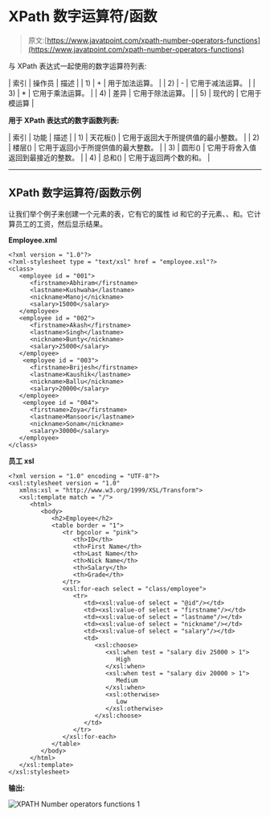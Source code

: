# XPath 数字运算符/函数

> 原文:[https://www.javatpoint.com/xpath-number-operators-functions](https://www.javatpoint.com/xpath-number-operators-functions)

与 XPath 表达式一起使用的数字运算符列表:

| 索引 | 操作员 | 描述 |
| 1) | + | 用于加法运算。 |
| 2) | - | 它用于减法运算。 |
| 3) | * | 它用于乘法运算。 |
| 4) | 差异 | 它用于除法运算。 |
| 5) | 现代的 | 它用于模运算 |

**用于 XPath 表达式的数字函数列表:**

| 索引 | 功能 | 描述 |
| 1) | 天花板() | 它用于返回大于所提供值的最小整数。 |
| 2) | 楼层() | 它用于返回小于所提供值的最大整数。 |
| 3) | 圆形() | 它用于将舍入值返回到最接近的整数。 |
| 4) | 总和() | 它用于返回两个数的和。 |

* * *

## XPath 数字运算符/函数示例

让我们举个例子来创建一个<employee>元素的表，它有它的属性 id 和它的子元素<firstname>、<lastname>、<nickname>和<salary>。它计算员工的工资，然后显示结果。</salary></nickname></lastname></firstname></employee>

**Employee.xml**

```
<?xml version = "1.0"?>
<?xml-stylesheet type = "text/xsl" href = "employee.xsl"?>
<class>
   <employee id = "001">
      <firstname>Abhiram</firstname>
      <lastname>Kushwaha</lastname>
      <nickname>Manoj</nickname>
      <salary>15000</salary>
   </employee>
   <employee id = "002">
      <firstname>Akash</firstname>
      <lastname>Singh</lastname>
      <nickname>Bunty</nickname>
      <salary>25000</salary>
   </employee>
    <employee id = "003">
      <firstname>Brijesh</firstname>
      <lastname>Kaushik</lastname>
      <nickname>Ballu</nickname>
      <salary>20000</salary>
   </employee>
    <employee id = "004">
      <firstname>Zoya</firstname>
      <lastname>Mansoori</lastname>
      <nickname>Sonam</nickname>
      <salary>30000</salary>
   </employee>
</class>

```

**员工 xsl**

```
<?xml version = "1.0" encoding = "UTF-8"?>
<xsl:stylesheet version = "1.0"
   xmlns:xsl = "http://www.w3.org/1999/XSL/Transform">  
   <xsl:template match = "/">
      <html>
         <body>
            <h2>Employee</h2>				
            <table border = "1">
               <tr bgcolor = "pink">
                  <th>ID</th>
                  <th>First Name</th>
                  <th>Last Name</th>
                  <th>Nick Name</th>
                  <th>Salary</th>
                  <th>Grade</th>
               </tr>					
               <xsl:for-each select = "class/employee">
                  <tr>
                     <td><xsl:value-of select = "@id"/></td>
                     <td><xsl:value-of select = "firstname"/></td>
                     <td><xsl:value-of select = "lastname"/></td>
                     <td><xsl:value-of select = "nickname"/></td>
                     <td><xsl:value-of select = "salary"/></td>				
                     <td>
                        <xsl:choose>
                           <xsl:when test = "salary div 25000 > 1">
                              High
                           </xsl:when>							
                           <xsl:when test = "salary div 20000 > 1">
                              Medium
                           </xsl:when>							
                           <xsl:otherwise>
                              Low
                           </xsl:otherwise>
                        </xsl:choose>
                     </td>
                  </tr>	
               </xsl:for-each>
            </table>
         </body>
      </html>
   </xsl:template>
</xsl:stylesheet>

```

**输出:**

![XPATH Number operators functions 1](../Images/e19ac6dd639694c6e2a79d38f079a00e.png)